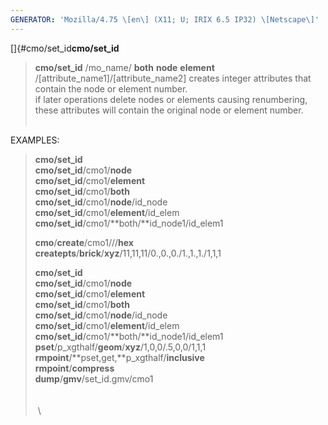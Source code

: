 ```yaml
---
GENERATOR: 'Mozilla/4.75 \[en\] (X11; U; IRIX 6.5 IP32) \[Netscape\]'
---
```


[]{#cmo/set_id**cmo/set\_id**

> **cmo/set\_id** /mo\_name/ **both**  **node**  **element**
> /\[attribute\_name1\]/\[attribute\_name2\]
> creates integer attributes that contain the node or element number.\
> if later operations delete nodes or elements causing renumbering,
> these attributes will contain the original node or element number.\
>  

EXAMPLES:

> **cmo/set\_id**\
> **cmo/set\_id**/cmo1/**node**\
> **cmo/set\_id**/cmo1/**element**\
> **cmo/set\_id**/cmo1/**both**\
> **cmo/set\_id**/cmo1/**node**/id\_node\
> **cmo/set\_id**/cmo1/**element**/id\_elem\
> **cmo/set\_id**/cmo1/**both/**id\_node1/id\_elem1
>
> **cmo**/**create**/cmo1///**hex**\
> **createpts**/**brick**/**xyz**/11,11,11/0.,0.,0./1.,1.,1./1,1,1
>
> **cmo/set\_id**\
> **cmo/set\_id**/cmo1/**node**\
> **cmo/set\_id**/cmo1/**element**\
> **cmo/set\_id**/cmo1/**both**\
> **cmo/set\_id**/cmo1/**node**/id\_node\
> **cmo/set\_id**/cmo1/**element**/id\_elem\
> **cmo/set\_id**/cmo1/**both/**id\_node1/id\_elem1\
> **pset**/p\_xgthalf/**geom**/**xyz**/1,0,0/.5,0,0/1,1,1\
> **rmpoint**/**pset,get,**p\_xgthalf/**inclusive**\
> **rmpoint**/**compress**\
> **dump**/**gmv**/set\_id.gmv/cmo1\
>  \
>  \
>  \
>
